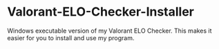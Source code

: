 # Valorant-ELO-Checker-Installer
Windows executable version of my Valorant ELO Checker. This makes it easier for you to install and use my program.
